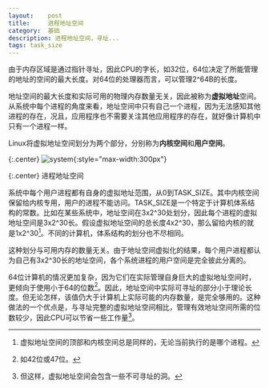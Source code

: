 ```yaml
---
layout:    post
title:     进程地址空间
category:  基础
description: 进程地址空间，寻址...
tags: task_size
---
```

由于内存区域是通过指针寻址，因此CPU的字长，如32位，64位决定了所能管理的地址的空间的最大长度。对64位的处理器而言，可以管理2^64B的长度。

地址空间的最大长度和实际可用的物理内存数量无关，因此被称为**虚拟地址**空间。从系统中每个进程的角度来看，地址空间中只有自己一个进程，因为无法感知其他进程的存在，况且，应用程序也不需要关注其他应用程序的存在，就好像计算机中只有一个进程一样。

Linux将虚拟地址空间划分为两个部分，分别称为**内核空间**和**用户空间**。

{:.center}
![system](/linux-kernel-architecture/images/task-size.png){:style="max-width:300px"}

{:.center}
进程地址空间

系统中每个用户进程都有自身的虚拟地址范围，从0到TASK\_SIZE。其中内核空间保留给内核专用，用户的进程不能访问。TASK\_SIZE是一个特定于计算机体系结构的常数。比如在某些系统中，地址空间在3x2^30处划分，因此每个进程的虚拟地址空间是3x2^30长。假设虚拟地址空间的总长度4x2^30，那么留给内核的就是1x2^30[^1]。不同的计算机，体系结构的划分也不尽相同。

这种划分与可用内存的数量无关。由于地址空间虚拟化的结果，每个用户进程都认为自己有3x2^30长的地址空间，各个系统进程的用户空间是完全彼此分离的。

[^1]: 虚拟地址空间的顶部和内核空间总是同样的，无论当前执行的是哪个进程。

64位计算机的情况更加复杂，因为它们在实际管理自身巨大的虚拟地址空间时，更倾向于使用小于64的位数[^2]。因此，地址空间中实际可寻址的部分小于理论长度。但无论怎样，该值仍大于计算机上实际可能的内存数量，是完全够用的。这种做法的一个优点是，与寻址完整的虚拟地址空间相比，管理有效地址空间所需的位数较少，因此CPU可以节省一些工作量[^3]。

[^2]: 如42位或47位。

[^3]: 但这样，虚拟地址空间会包含一些不可寻址的洞。
